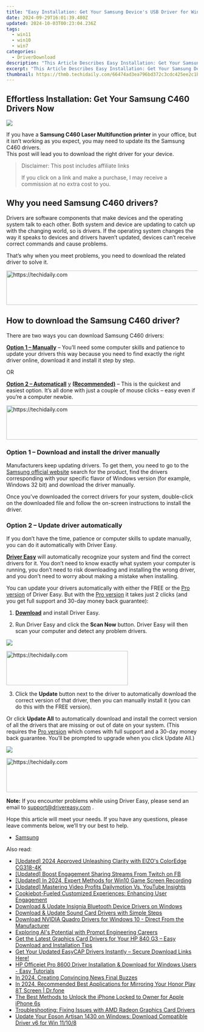 ```yaml
---
title: "Easy Installation: Get Your Samsung Device's USB Driver for Windows 11 Now"
date: 2024-09-29T16:01:39.480Z
updated: 2024-10-03T00:23:04.236Z
tags:
  - win11
  - win10
  - win7
categories:
  - DriverDownload
description: "This Article Describes Easy Installation: Get Your Samsung Device's USB Driver for Windows 11 Now"
excerpt: "This Article Describes Easy Installation: Get Your Samsung Device's USB Driver for Windows 11 Now"
thumbnail: https://thmb.techidaily.com/66474ad3ea796bd372c3cdc425ee2c1b3cee0dd881c03ccdd13266e6df3b21d0.jpg
---
```


## Effortless Installation: Get Your Samsung C460 Drivers Now

![](https://images.drivereasy.com/wp-content/uploads/2019/09/460-1024x1024.jpg)

 If you have a **Samsung C460 Laser Multifunction printer** in your office, but it isn’t working as you expect, you may need to update its the Samsung C460 drivers.  
 This post will lead you to download the right driver for your device.

>  Disclaimer: This post includes affiliate links
>
>  If you click on a link and make a purchase, I may receive a commission at no extra cost to you.
>

## Why you need Samsung C460 drivers?

 Drivers are software components that make devices and the operating system talk to each other. Both system and device are updating to catch up with the changing world, so is drivers. If the operating system changes the way it speaks to devices and drivers haven’t updated, devices can’t receive correct commands and cause problems.

 That’s why when you meet problems, you need to download the related driver to solve it.

<!-- affiliate ads begin -->
<a href="https://appsumo.8odi.net/c/5597632/2151892/7443" target="_top" id="2151892">
  <img src="//a.impactradius-go.com/display-ad/7443-2151892" border="0" alt="https://techidaily.com" width="600" height="90"/>
</a>
<img height="0" width="0" src="https://appsumo.8odi.net/i/5597632/2151892/7443" style="position:absolute;visibility:hidden;" border="0" />
<!-- affiliate ads end -->

## How to download the Samsung C460 driver?

There are two ways you can download Samsung C460 drivers:

**[Option 1 – Manually](https://tools.techidaily.com/drivereasy/download/)**  – You’ll need some computer skills and patience to update your drivers this way because you need to find exactly the right driver online, download it and install it step by step.

OR

**[Option 2 – Automaticall](https://tools.techidaily.com/drivereasy/download/)** [y](https://tools.techidaily.com/drivereasy/download/) **[(Recommended)](https://tools.techidaily.com/drivereasy/download/)**  – This is the quickest and easiest option. It’s all done with just a couple of mouse clicks – easy even if you’re a computer newbie.

<!-- affiliate ads begin -->
<a href="https://aligracehair.sjv.io/c/5597632/1934142/19272" target="_top" id="1934142">
  <img src="//a.impactradius-go.com/display-ad/19272-1934142" border="0" alt="https://techidaily.com" width="728" height="90"/>
</a>
<img height="0" width="0" src="https://aligracehair.sjv.io/i/5597632/1934142/19272" style="position:absolute;visibility:hidden;" border="0" />
<!-- affiliate ads end -->

### Option 1 – Download and install the driver manually

 Manufacturers keep updating drivers. To get them, you need to go to the [Samsung official website](https://shop-links.co/link/?exclusive=1&publisher_slug=itechdaily19598&url=https%3A%2F%2Fwww.samsung.com%2Fus%2Fsupport%2F) search for the product, find the drivers corresponding with your specific flavor of Windows version (for example, Windows 32 bit) and download the driver manually.

 Once you’ve downloaded the correct drivers for your system, double-click on the downloaded file and follow the on-screen instructions to install the driver.

### Option 2 – Update driver automatically

 If you don’t have the time, patience or computer skills to update manually, you can do it automatically with Driver Easy.

**[Driver Easy](https://tools.techidaily.com/drivereasy/download/)**  will automatically recognize your system and find the correct drivers for it. You don’t need to know exactly what system your computer is running, you don’t need to risk downloading and installing the wrong driver, and you don’t need to worry about making a mistake when installing.

 You can update your drivers automatically with either the FREE or the [Pro version](https://tools.techidaily.com/drivereasy/download/) of Driver Easy. But with the [Pro version](https://tools.techidaily.com/drivereasy/download/) it takes just 2 clicks (and you get full support and 30-day money back guarantee):

 1) **[Download](https://tools.techidaily.com/drivereasy/download/)**  and install Driver Easy.

 2) Run Driver Easy and click the **Scan Now** button. Driver Easy will then scan your computer and detect any problem drivers.

![](https://images.drivereasy.com/wp-content/uploads/2019/09/amd1-1.jpg)

<!-- affiliate ads begin -->
<a href="https://bluettius.sjv.io/c/5597632/2139121/17108" target="_top" id="2139121">
  <img src="//a.impactradius-go.com/display-ad/17108-2139121" border="0" alt="https://techidaily.com" width="320" height="90"/>
</a>
<img height="0" width="0" src="https://bluettius.sjv.io/i/5597632/2139121/17108" style="position:absolute;visibility:hidden;" border="0" />
<!-- affiliate ads end -->

 3) Click the **Update** button next to the driver to automatically download the correct version of that driver, then you can manually install it (you can do this with the FREE version).

 Or click **Update All** to automatically download and install the correct version of all the drivers that are missing or out of date on your system. (This requires the [Pro version](https://tools.techidaily.com/drivereasy/download/) which comes with full support and a 30-day money back guarantee. You’ll be prompted to upgrade when you click Update All.)

![](https://images.drivereasy.com/wp-content/uploads/2019/09/c460.jpg)

<!-- affiliate ads begin -->
<a href="https://appsumo.8odi.net/c/5597632/2137411/7443" target="_top" id="2137411">
  <img src="//a.impactradius-go.com/display-ad/7443-2137411" border="0" alt="https://techidaily.com" width="600" height="90"/>
</a>
<img height="0" width="0" src="https://appsumo.8odi.net/i/5597632/2137411/7443" style="position:absolute;visibility:hidden;" border="0" />
<!-- affiliate ads end -->

**Note:** If you encounter problems while using Driver Easy, please send an email to [support@drivereasy.com](https://tools.techidaily.com/drivereasy/download/) .

 Hope this article will meet your needs. If you have any questions, please leave comments below, we’ll try our best to help.

* [Samsung](https://tools.techidaily.com/drivereasy/download/)

<ins class="adsbygoogle"
     style="display:block"
     data-ad-format="autorelaxed"
     data-ad-client="ca-pub-7571918770474297"
     data-ad-slot="1223367746"></ins>

<ins class="adsbygoogle"
     style="display:block"
     data-ad-client="ca-pub-7571918770474297"
     data-ad-slot="8358498916"
     data-ad-format="auto"
     data-full-width-responsive="true"></ins>

<span class="atpl-alsoreadstyle">Also read:</span>
<div><ul>
<li><a href="https://fox-access.techidaily.com/updated-2024-approved-unleashing-clarity-with-eizos-coloredge-cg318-4k/"><u>[Updated] 2024 Approved Unleashing Clarity with EIZO's ColorEdge CG318-4K</u></a></li>
<li><a href="https://facebook-video-recording.techidaily.com/updated-boost-engagement-sharing-streams-from-twitch-on-fb/"><u>[Updated] Boost Engagement Sharing Streams From Twitch on FB</u></a></li>
<li><a href="https://remote-screen-capture.techidaily.com/updated-in-2024-expert-methods-for-win10-game-screen-recording/"><u>[Updated] In 2024, Expert Methods for Win10 Game Screen Recording</u></a></li>
<li><a href="https://facebook-video-share.techidaily.com/updated-mastering-video-profits-dailymotion-vs-youtube-insights/"><u>[Updated] Mastering Video Profits Dailymotion Vs. YouTube Insights</u></a></li>
<li><a href="https://solve-manuals.techidaily.com/cookiebot-fueled-customized-experiences-enhancing-user-engagement/"><u>Cookiebot-Fueled Customized Experiences: Enhancing User Engagement</u></a></li>
<li><a href="https://win-amazing.techidaily.com/download-and-update-insignia-bluetooth-device-drivers-on-windows/"><u>Download & Update Insignia Bluetooth Device Drivers on Windows</u></a></li>
<li><a href="https://win-amazing.techidaily.com/download-and-update-sound-card-drivers-with-simple-steps/"><u>Download & Update Sound Card Drivers with Simple Steps</u></a></li>
<li><a href="https://win-amazing.techidaily.com/download-nvidia-quadro-drivers-for-windows-10-direct-from-the-manufacturer/"><u>Download NVIDIA Quadro Drivers for Windows 10 - Direct From the Manufacturer</u></a></li>
<li><a href="https://tech-savvy.techidaily.com/exploring-ais-potential-with-prompt-engineering-careers/"><u>Exploring AI's Potential with Prompt Engineering Careers</u></a></li>
<li><a href="https://win-amazing.techidaily.com/get-the-latest-graphics-card-drivers-for-your-hp-840-g3-easy-download-and-installation-tips/"><u>Get the Latest Graphics Card Drivers for Your HP 840 G3 – Easy Download and Installation Tips</u></a></li>
<li><a href="https://win-amazing.techidaily.com/get-your-updated-easycap-drivers-instantly-secure-download-links-here/"><u>Get Your Updated EasyCAP Drivers Instantly – Secure Download Links Here!</u></a></li>
<li><a href="https://win-amazing.techidaily.com/hp-officejet-pro-8600-driver-installation-and-download-for-windows-users-easy-tutorials/"><u>HP Officejet Pro 8600 Driver Installation & Download for Windows Users - Easy Tutorials</u></a></li>
<li><a href="https://youtube-clips.techidaily.com/in-2024-creating-convincing-news-final-buzzes/"><u>In 2024, Creating Convincing News Final Buzzes</u></a></li>
<li><a href="https://screen-mirror.techidaily.com/in-2024-recommended-best-applications-for-mirroring-your-honor-play-8t-screen-drfone-by-drfone-android/"><u>In 2024, Recommended Best Applications for Mirroring Your Honor Play 8T Screen | Dr.fone</u></a></li>
<li><a href="https://ios-unlock.techidaily.com/the-best-methods-to-unlock-the-iphone-locked-to-owner-for-apple-iphone-6s-by-drfone-ios/"><u>The Best Methods to Unlock the iPhone Locked to Owner for Apple iPhone 6s</u></a></li>
<li><a href="https://win-amazing.techidaily.com/troubleshooting-fixing-issues-with-amd-radeon-graphics-card-drivers/"><u>Troubleshooting: Fixing Issues with AMD Radeon Graphics Card Drivers</u></a></li>
<li><a href="https://win-amazing.techidaily.com/update-your-epson-artisan-1430-on-windows-download-compatible-driver-v6-for-win-11108/"><u>Update Your Epson Artisan 1430 on Windows: Download Compatible Driver v6 for Win 11/10/8</u></a></li>
</ul></div>

